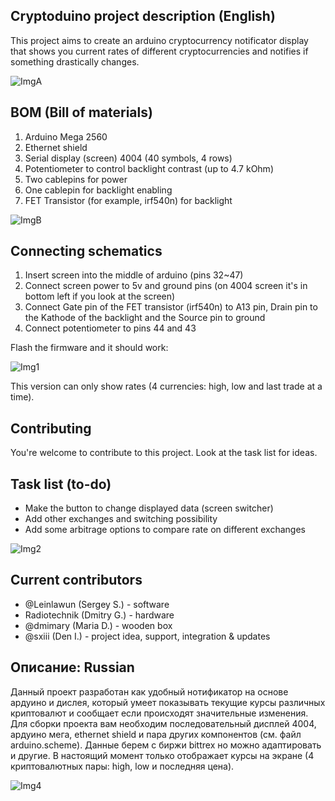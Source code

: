 ## Cryptoduino project description (English)
This project aims to create an arduino cryptocurrency notificator display that shows you current 
rates of different cryptocurrencies and notifies if something drastically changes.

![ImgA](http://imgur.com/dRceN7b.png)

## BOM (Bill of materials)
1) Arduino Mega 2560
2) Ethernet shield
3) Serial display (screen) 4004 (40 symbols, 4 rows)
4) Potentiometer to control backlight contrast (up to 4.7 kOhm)
5) Two cablepins for power
6) One cablepin for backlight enabling
7) FET Transistor (for example, irf540n) for backlight

![ImgB](http://imgur.com/RTQFlgV.png)

## Connecting schematics
1) Insert screen into the middle of arduino (pins 32~47)
2) Connect screen power to 5v and ground pins (on 4004 screen it's in bottom left if you look at the screen)
3) Connect Gate pin of the FET transistor (irf540n) to A13 pin, Drain pin to the Kathode of the backlight
and the Source pin to ground
4) Connect potentiometer to pins 44 and 43

Flash the firmware and it should work: 

![Img1](https://imgur.com/UENnyzJ.png)

This version can only show rates (4 currencies: high, low and last trade at a time).

## Contributing
You're welcome to contribute to this project. Look at the task list for ideas.

## Task list (to-do)
* Make the button to change displayed data (screen switcher)
* Add other exchanges and switching possibility
* Add some arbitrage options to compare rate on different exchanges

![Img2](https://imgur.com/40uHZSj.png)

## Current contributors
* @Leinlawun (Sergey S.) - software
* Radiotechnik (Dmitry G.) - hardware
* @dmimary (Maria D.) - wooden box
* @sxiii (Den I.) - project idea, support, integration & updates

## Описание: Russian
Данный проект разработан как удобный нотификатор на основе ардуино и дислея, который умеет 
показывать текущие курсы различных криптовалют и сообщает если происходят значительные изменения.
Для сборки проекта вам необходим последовательный дисплей 4004, ардуино мега, ethernet shield 
и пара других компонентов (см. файл arduino.scheme). Данные берем с биржи bittrex но можно 
адаптировать и другие. В настоящий момент только отображает курсы на экране (4 криптовалютных 
пары: high, low и последняя цена).

![Img4](https://imgur.com/VjqN5r3.png)
